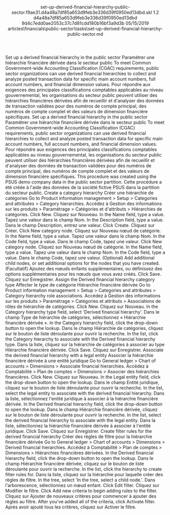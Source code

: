 <?xml version="1.0" encoding="UTF-8"?>
<xliff xmlns:logoport="urn:logoport:xliffeditor:xliff-extras:1.0" xmlns:xsi="http://www.w3.org/2001/XMLSchema-instance" xmlns="urn:oasis:names:tc:xliff:document:1.2" xmlns:xliffext="urn:microsoft:content:schema:xliffextensions" version="1.2" xsi:schemaLocation="urn:oasis:names:tc:xliff:document:1.2 xliff-core-1.2-transitional.xsd">
  <file datatype="xml" source-language="en-US" original="set-up-derived-financial-hierarchy-public-sector.md" target-language="fr-FR">
    <header>
      <tool tool-company="Microsoft" tool-version="1.0-7889195" tool-name="mdxliff" tool-id="mdxliff"/>
      <xliffext:skl_file_name>set-up-derived-financial-hierarchy-public-sector.f9ae31.d4a48a7df85a653d9feb3e336d39f0950ed13dbd.skl</xliffext:skl_file_name>
      <xliffext:version>1.2</xliffext:version>
      <xliffext:ms.openlocfilehash>d4a48a7df85a653d9feb3e336d39f0950ed13dbd</xliffext:ms.openlocfilehash>
      <xliffext:ms.sourcegitcommit>9d4c7edd0ae2053c37c7d81cdd180b16bf3a9d3b</xliffext:ms.sourcegitcommit>
      <xliffext:ms.lasthandoff>05/15/2019</xliffext:ms.lasthandoff>
      <xliffext:ms.openlocfilepath>articles\financials\public-sector\tasks\set-up-derived-financial-hierarchy-public-sector.md</xliffext:ms.openlocfilepath>
    </header>
    <body>
      <group extype="content" id="content">
        <trans-unit xml:space="preserve" translate="yes" id="101" restype="x-metadata">
          <source>Set up a derived financial hierarchy in the public sector</source>
        <target logoport:matchpercent="101" state="translated" state-qualifier="leveraged-tm">Paramétrer une hiérarchie financière dérivée dans le secteur public</target></trans-unit>
        <trans-unit xml:space="preserve" translate="yes" id="102" restype="x-metadata">
          <source>To meet Common Government-wide Accounting Classification (CGAC) requirements, public sector organizations can use derived financial hierarchies to collect and analyze posted transaction data for specific main account numbers, full account numbers, and financial dimension values.</source>
        <target logoport:matchpercent="101" state="translated" state-qualifier="leveraged-tm">Pour répondre aux exigences des principales classifications comptables applicables au niveau gouvernemental, les organisations du secteur public peuvent utiliser des hiérarchies financières dérivées afin de recueillir et d'analyser des données de transaction validées pour des numéros de compte principal, des numéros de compte complet et des valeurs de dimension financière spécifiques.</target></trans-unit>
        <trans-unit xml:space="preserve" translate="yes" id="103">
          <source>Set up a derived financial hierarchy in the public sector</source>
        <target logoport:matchpercent="101" state="translated" state-qualifier="leveraged-tm">Paramétrer une hiérarchie financière dérivée dans le secteur public</target></trans-unit>
        <trans-unit xml:space="preserve" translate="yes" id="104">
          <source>To meet Common Government-wide Accounting Classification (CGAC) requirements, public sector organizations can use derived financial hierarchies to collect and analyze posted transaction data for specific main account numbers, full account numbers, and financial dimension values.</source>
        <target logoport:matchpercent="101" state="translated" state-qualifier="leveraged-tm">Pour répondre aux exigences des principales classifications comptables applicables au niveau gouvernemental, les organisations du secteur public peuvent utiliser des hiérarchies financières dérivées afin de recueillir et d'analyser des données de transaction validées pour des numéros de compte principal, des numéros de compte complet et des valeurs de dimension financière spécifiques.</target></trans-unit>
        <trans-unit xml:space="preserve" translate="yes" id="105">
          <source>This procedure was created using the PSUS demo company data in the public sector partition.</source>
        <target logoport:matchpercent="101" state="translated" state-qualifier="leveraged-tm">Cette procédure a été créée à l'aide des données de la société fictive PSUS dans la partition du secteur public.</target></trans-unit>
        <trans-unit xml:space="preserve" translate="yes" id="106">
          <source>Create a category hierarchy</source>
        <target logoport:matchpercent="101" state="translated" state-qualifier="leveraged-tm">Créer une hiérarchie de catégories</target></trans-unit>
        <trans-unit xml:space="preserve" translate="yes" id="107">
          <source>Go to Product information management &gt; Setup &gt; Categories and attributes &gt; Category hierarchies.</source>
        <target logoport:matchpercent="101" state="translated" state-qualifier="leveraged-tm">Accédez à Gestion des informations sur les produits &gt; Paramétrage &gt; Catégories et d'attributs &gt; Hiérarchies de catégories.</target></trans-unit>
        <trans-unit xml:space="preserve" translate="yes" id="108">
          <source>Click New.</source>
        <target logoport:matchpercent="101" state="translated" state-qualifier="leveraged-tm">Cliquez sur Nouveau.</target></trans-unit>
        <trans-unit xml:space="preserve" translate="yes" id="109">
          <source>In the Name field, type a value.</source>
        <target logoport:matchpercent="101" state="translated" state-qualifier="leveraged-tm">Tapez une valeur dans le champ Nom.</target></trans-unit>
        <trans-unit xml:space="preserve" translate="yes" id="110">
          <source>In the Description field, type a value.</source>
        <target logoport:matchpercent="101" state="translated" state-qualifier="leveraged-tm">Dans le champ Description, entrez une valeur.</target></trans-unit>
        <trans-unit xml:space="preserve" translate="yes" id="111">
          <source>Click Create.</source>
        <target logoport:matchpercent="101" state="translated" state-qualifier="leveraged-tm">Cliquez sur Créer.</target></trans-unit>
        <trans-unit xml:space="preserve" translate="yes" id="112">
          <source>Click New category node.</source>
        <target logoport:matchpercent="101" state="translated" state-qualifier="leveraged-tm">Cliquez sur Nouveau nœud de catégorie.</target></trans-unit>
        <trans-unit xml:space="preserve" translate="yes" id="113">
          <source>In the Name field, type a value.</source>
        <target logoport:matchpercent="101" state="translated" state-qualifier="leveraged-tm">Tapez une valeur dans le champ Nom.</target></trans-unit>
        <trans-unit xml:space="preserve" translate="yes" id="114">
          <source>In the Code field, type a value.</source>
        <target logoport:matchpercent="101" state="translated" state-qualifier="leveraged-tm">Dans le champ Code, tapez une valeur.</target></trans-unit>
        <trans-unit xml:space="preserve" translate="yes" id="115">
          <source>Click New category node.</source>
        <target logoport:matchpercent="101" state="translated" state-qualifier="leveraged-tm">Cliquez sur Nouveau nœud de catégorie.</target></trans-unit>
        <trans-unit xml:space="preserve" translate="yes" id="116">
          <source>In the Name field, type a value.</source>
        <target logoport:matchpercent="101" state="translated" state-qualifier="leveraged-tm">Tapez une valeur dans le champ Nom.</target></trans-unit>
        <trans-unit xml:space="preserve" translate="yes" id="117">
          <source>In the Code field, type a value.</source>
        <target logoport:matchpercent="101" state="translated" state-qualifier="leveraged-tm">Dans le champ Code, tapez une valeur.</target></trans-unit>
        <trans-unit xml:space="preserve" translate="yes" id="118">
          <source>(Optional) Add additional child nodes, or set additional options for the nodes that you have created.</source>
        <target logoport:matchpercent="101" state="translated" state-qualifier="leveraged-tm">(Facultatif) Ajoutez des nœuds enfants supplémentaires, ou définissez des options supplémentaires pour les nœuds que vous avez créés.</target></trans-unit>
        <trans-unit xml:space="preserve" translate="yes" id="119">
          <source>Click Save.</source>
        <target logoport:matchpercent="101" state="translated" state-qualifier="leveraged-tm">Cliquez sur Enregistrer.</target></trans-unit>
        <trans-unit xml:space="preserve" translate="yes" id="120">
          <source>Assign the Derived financial hierarchy category type</source>
        <target logoport:matchpercent="101" state="translated" state-qualifier="leveraged-tm">Affecter le type de catégorie Hiérarchie financière dérivée</target></trans-unit>
        <trans-unit xml:space="preserve" translate="yes" id="121">
          <source>Go to Product information management &gt; Setup &gt; Categories and attributes &gt; Category hierarchy role associations.</source>
        <target logoport:matchpercent="101" state="translated" state-qualifier="leveraged-tm">Accédez à Gestion des informations sur les produits &gt; Paramétrage &gt; Catégories et attributs &gt; Associations de rôles de hiérarchie de catégories.</target></trans-unit>
        <trans-unit xml:space="preserve" translate="yes" id="122">
          <source>Click New.</source>
        <target logoport:matchpercent="101" state="translated" state-qualifier="leveraged-tm">Cliquez sur Nouveau.</target></trans-unit>
        <trans-unit xml:space="preserve" translate="yes" id="123">
          <source>In the Category hierarchy type field, select 'Derived financial hierarchy'.</source>
        <target logoport:matchpercent="101" state="translated" state-qualifier="leveraged-tm">Dans le champ Type de hiérarchie de catégories, sélectionnez « Hiérarchie financière dérivée ».</target></trans-unit>
        <trans-unit xml:space="preserve" translate="yes" id="124">
          <source>In the Category hierarchy field, click the drop-down button to open the lookup.</source>
        <target logoport:matchpercent="101" state="translated" state-qualifier="leveraged-tm">Dans le champ Hiérarchie de catégories, cliquez sur le bouton de liste déroulante pour ouvrir la recherche.</target></trans-unit>
        <trans-unit xml:space="preserve" translate="yes" id="125">
          <source>In the list, click the Category hierarchy to associate with the Derived financial hierarchy type.</source>
        <target logoport:matchpercent="101" state="translated" state-qualifier="leveraged-tm">Dans la liste, cliquez sur la hiérarchie de catégories à associer au type Hiérarchie financière dérivée.</target></trans-unit>
        <trans-unit xml:space="preserve" translate="yes" id="126">
          <source>Click Save.</source>
        <target logoport:matchpercent="101" state="translated" state-qualifier="leveraged-tm">Cliquez sur Enregistrer.</target></trans-unit>
        <trans-unit xml:space="preserve" translate="yes" id="127">
          <source>Associate the derived financial hierarchy with a legal entity</source>
        <target logoport:matchpercent="101" state="translated" state-qualifier="leveraged-tm">Associer la hiérarchie financière dérivée à une entité juridique</target></trans-unit>
        <trans-unit xml:space="preserve" translate="yes" id="128">
          <source>Go to General ledger &gt; Chart of accounts &gt; Dimensions &gt; Associate financial hierarchies.</source>
        <target logoport:matchpercent="101" state="translated" state-qualifier="leveraged-tm">Accédez à Comptabilité &gt; Plan de comptes &gt; Dimensions &gt; Associer des hiérarchies financières.</target></trans-unit>
        <trans-unit xml:space="preserve" translate="yes" id="129">
          <source>Click New.</source>
        <target logoport:matchpercent="101" state="translated" state-qualifier="leveraged-tm">Cliquez sur Nouveau.</target></trans-unit>
        <trans-unit xml:space="preserve" translate="yes" id="130">
          <source>In the Legal entity field, click the drop-down button to open the lookup.</source>
        <target logoport:matchpercent="101" state="translated" state-qualifier="leveraged-tm">Dans le champ Entité juridique, cliquez sur le bouton de liste déroulante pour ouvrir la recherche.</target></trans-unit>
        <trans-unit xml:space="preserve" translate="yes" id="131">
          <source>In the list, select the legal entity to associate with the derived financial hierarchy.</source>
        <target logoport:matchpercent="101" state="translated" state-qualifier="leveraged-tm">Dans la liste, sélectionnez l'entité juridique à associer à la hiérarchie financière dérivée.</target></trans-unit>
        <trans-unit xml:space="preserve" translate="yes" id="132">
          <source>In the Derived financial hierarchy field, click the drop-down button to open the lookup.</source>
        <target logoport:matchpercent="101" state="translated" state-qualifier="leveraged-tm">Dans le champ Hiérarchie financière dérivée, cliquez sur le bouton de liste déroulante pour ouvrir la recherche.</target></trans-unit>
        <trans-unit xml:space="preserve" translate="yes" id="133">
          <source>In the list, select the derived financial hierarchy to associate with the legal entity.</source>
        <target logoport:matchpercent="101" state="translated" state-qualifier="leveraged-tm">Dans la liste, sélectionnez la hiérarchie financière dérivée à associer à l'entité juridique.</target></trans-unit>
        <trans-unit xml:space="preserve" translate="yes" id="134">
          <source>Click Save.</source>
        <target logoport:matchpercent="101" state="translated" state-qualifier="leveraged-tm">Cliquez sur Enregistrer.</target></trans-unit>
        <trans-unit xml:space="preserve" translate="yes" id="135">
          <source>Create filter rules for the derived financial hierarchy</source>
        <target logoport:matchpercent="101" state="translated" state-qualifier="leveraged-tm">Créer des règles de filtre pour la hiérarchie financière dérivée</target></trans-unit>
        <trans-unit xml:space="preserve" translate="yes" id="136">
          <source>Go to General ledger &gt; Chart of accounts &gt; Dimensions &gt; Derived financial hierarchies.</source>
        <target logoport:matchpercent="101" state="translated" state-qualifier="leveraged-tm">Accédez à Comptabilité &gt; Plan de comptes &gt; Dimensions &gt; Hiérarchies financières dérivées.</target></trans-unit>
        <trans-unit xml:space="preserve" translate="yes" id="137">
          <source>In the Derived financial hierarchy field, click the drop-down button to open the lookup.</source>
        <target logoport:matchpercent="101" state="translated" state-qualifier="leveraged-tm">Dans le champ Hiérarchie financière dérivée, cliquez sur le bouton de liste déroulante pour ouvrir la recherche.</target></trans-unit>
        <trans-unit xml:space="preserve" translate="yes" id="138">
          <source>In the list, click the hierarchy to create filter rules for.</source>
        <target logoport:matchpercent="101" state="translated" state-qualifier="leveraged-tm">Dans la liste, cliquez sur la hiérarchie pour laquelle créer des règles de filtre.</target></trans-unit>
        <trans-unit xml:space="preserve" translate="yes" id="139">
          <source>In the tree, select 'In the tree, select a child node.'.</source>
        <target logoport:matchpercent="101" state="translated" state-qualifier="leveraged-tm">Dans l'arborescence, sélectionnez un nœud enfant.</target></trans-unit>
        <trans-unit xml:space="preserve" translate="yes" id="140">
          <source>Click Edit filter.</source>
        <target logoport:matchpercent="101" state="translated" state-qualifier="leveraged-tm">Cliquez sur Modifier le filtre.</target></trans-unit>
        <trans-unit xml:space="preserve" translate="yes" id="141">
          <source>Click Add new criteria to begin adding rules to the filter.</source>
        <target logoport:matchpercent="101" state="translated" state-qualifier="leveraged-tm">Cliquez sur Ajouter de nouveaux critères pour commencer à ajouter des règles au filtre.</target></trans-unit>
        <trans-unit xml:space="preserve" translate="yes" id="142">
          <source>After you've added all of the criteria, click Activate filter.</source>
        <target logoport:matchpercent="101" state="translated" state-qualifier="leveraged-tm">Après avoir ajouté tous les critères, cliquez sur Activer le filtre.</target></trans-unit>
      </group>
    </body>
  </file>
</xliff>